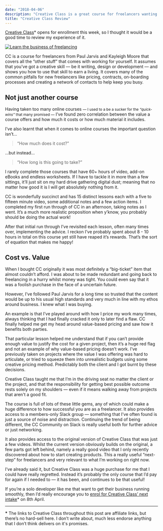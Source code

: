 ```yaml
---
date: "2018-04-06"
description: "Creative Class is a great course for freelancers wanting to learn about the \"other stuff\" needed to work for yourself. It's one of the few courses I'd happily pay for again."
title: "Creative Class Review"
---
```

[Creative Class](https://creativeclass.co/ref/37/)* opens for enrollment this week, so I thought it would be a good time to review my experience of it.

<a href="https://creativeclass.co/ref/37/" title="Learn the business of freelancing"><img src="https://creativeclass.co/wp-content/uploads/2017/09/cc-aff03.jpg" alt="Learn the business of freelancing"></a>

CC is a course for freelancers from Paul Jarvis and Kayleigh Moore that covers all the “other stuff” that comes with working for yourself. It assumes that you’ve got a creative skill — be it writing, design or development — and shows you how to use that skill to earn a living. It covers many of the common pitfalls for new freelancers like pricing, contracts, on-boarding processes and creating a network of contacts to help keep you busy.

## Not just another course
Having taken too many online courses <span style="font-size: 0.75rem;"> — I used to a be a sucker for the _“quick-wins”_ that many promised —</span> I’ve found zero correlation between the value a course offers and how much it costs or how much material it includes.

I’ve also learnt that when it comes to online courses the important question isn’t...

> “How much does it cost?”

...but instead...

> “How long is this going to take?”

I rarely complete those courses that have 60+ hours of video, add-on eBooks and endless worksheets. If I have to tackle it in more than a few sittings, it’ll just sit on my hard drive gathering digital dust; meaning that no matter how good it is I will get absolutely nothing from it.

CC is wonderfully succinct and has 15 distinct lessons each with a five to fifteen minute video, some additional notes and a few action items. I completed my first run through of CC in an afternoon, taking notes as I went. It’s a much more realistic proposition when y’know, you probably should be doing the actual work!

After that initial run through I’ve revisited each lesson, often many times over, implementing the advice. I reckon I’ve probably spent about 8 - 10 hours in total on this course yet still have reaped it’s rewards. That’s the sort of equation that makes me happy!

## Cost vs. Value
When I bought CC originally it was most definitely a “big-ticket” item that almost couldn’t afford. I was about to be made redundant and going back to freelancing in a hurry whilst money was tight. You could even say that it was a foolish purchase in the face of a uncertain future.

However, I’ve followed Paul Jarvis for a long time so trusted that the content would be up to his usual high standards and very much in line with my ethos around business. I knew what I was buying.

An example is that I’ve played around with how I price my work many times, always thinking that I had finally cracked it only to later find a flaw. CC finally helped me get my head around value-based pricing and saw how it benefits both parties.

That particular lesson helped me understand that if you can’t provide enough value to justify the cost for a given project, then it’s a huge red flag and not an example of why value-based pricing doesn’t work. I’ve previously taken on projects where the value I was offering was hard to articulate, or tried to squeeze them into unrealistic budgets using some creative pricing method. Predictably both the client and I got burnt by these decisions.

Creative Class taught me that I’m in the driving seat no matter the client or the project, and that the responsibility for getting best possible outcome rests solely on my shoulders — even if it means walking away from projects that aren't a good fit.

The course is full of lots of these little gems, any of which could make a huge difference to how successful you are as a freelancer. It also provides access to a members-only Slack group — something that I’ve often found is just a source of noise and distraction. Continuing the trend of being different, the CC Community on Slack is really useful both for further advice or just networking.

It also provides access to the original version of Creative Class that was just a few videos. Whilst the current version obviously builds on the original, a few parts got left behind, namely a really good video that I only recently discovered about how to start creating products. This a really useful “next-step” for freelancers and very relevant to what I’m working on right now.

I’ve already said it, but Creative Class was a huge purchase for me that I could have really regretted. Instead it’s probably the only course that I’d pay for again if I needed to — it has been, and continues to be that useful!

If you’re a solo developer like me that want to get their business running smoothly, then I’d really encourage you to [enrol for Creative Class’ next intake](https://creativeclass.co/ref/37/)* on 8th April.

---

 <p style="font-size: 0.875rem;"><strong>*</strong> The links to Creative Class throughout this post are affiliate links, but there’s no hard-sell here. I don’t write about, much less endorse anything that I don’t think delivers on it's promises. </p>
